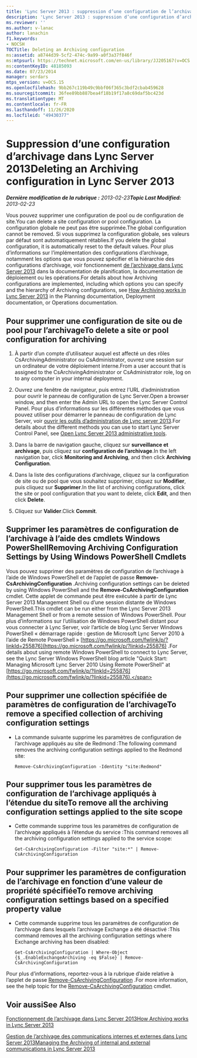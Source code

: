 ```yaml
---
title: 'Lync Server 2013 : suppression d’une configuration de l’archivage'
description: 'Lync Server 2013 : suppression d’une configuration d’archivage.'
ms.reviewer: ''
ms.author: v-lanac
author: lanachin
f1.keywords:
- NOCSH
TOCTitle: Deleting an Archiving configuration
ms:assetid: a8744d39-5cf2-474c-9a99-a0f3a37f846f
ms:mtpsurl: https://technet.microsoft.com/en-us/library/JJ205167(v=OCS.15)
ms:contentKeyID: 48185093
ms.date: 07/23/2014
manager: serdars
mtps_version: v=OCS.15
ms.openlocfilehash: 9bb267c119b49c9bbf06f365c3bdf2cbab459628
ms.sourcegitcommit: 36fee89bb887bea4f18b19f17a8c69daf5bc423d
ms.translationtype: MT
ms.contentlocale: fr-FR
ms.lasthandoff: 11/26/2020
ms.locfileid: "49430377"
---
```

# <a name="deleting-an-archiving-configuration-in-lync-server-2013"></a><span data-ttu-id="ee527-103">Suppression d’une configuration d’archivage dans Lync Server 2013</span><span class="sxs-lookup"><span data-stu-id="ee527-103">Deleting an Archiving configuration in Lync Server 2013</span></span>

<div data-xmlns="http://www.w3.org/1999/xhtml">

<div class="topic" data-xmlns="http://www.w3.org/1999/xhtml" data-msxsl="urn:schemas-microsoft-com:xslt" data-cs="https://msdn.microsoft.com/">

<div data-asp="https://msdn2.microsoft.com/asp">



</div>

<div id="mainSection">

<div id="mainBody"><span data-ttu-id="ee527-104">

<span> </span></span><span class="sxs-lookup"><span data-stu-id="ee527-104">

<span> </span></span></span>

<span data-ttu-id="ee527-105">_**Dernière modification de la rubrique :** 2013-02-23_</span><span class="sxs-lookup"><span data-stu-id="ee527-105">_**Topic Last Modified:** 2013-02-23_</span></span>

<span data-ttu-id="ee527-106">Vous pouvez supprimer une configuration de pool ou de configuration de site.</span><span class="sxs-lookup"><span data-stu-id="ee527-106">You can delete a site configuration or pool configuration.</span></span> <span data-ttu-id="ee527-107">La configuration globale ne peut pas être supprimée.</span><span class="sxs-lookup"><span data-stu-id="ee527-107">The global configuration cannot be removed.</span></span> <span data-ttu-id="ee527-108">Si vous supprimez la configuration globale, ses valeurs par défaut sont automatiquement rétablies.</span><span class="sxs-lookup"><span data-stu-id="ee527-108">If you delete the global configuration, it is automatically reset to the default values.</span></span> <span data-ttu-id="ee527-109">Pour plus d’informations sur l’implémentation des configurations d’archivage, notamment les options que vous pouvez spécifier et la hiérarchie des configurations d’archivage, voir fonctionnement [de l’archivage dans Lync Server 2013](lync-server-2013-how-archiving-works.md) dans la documentation de planification, la documentation de déploiement ou les opérations.</span><span class="sxs-lookup"><span data-stu-id="ee527-109">For details about how Archiving configurations are implemented, including which options you can specify and the hierarchy of Archiving configurations, see [How Archiving works in Lync Server 2013](lync-server-2013-how-archiving-works.md) in the Planning documentation, Deployment documentation, or Operations documentation.</span></span>

<div>

## <a name="to-delete-a-site-or-pool-configuration-for-archiving"></a><span data-ttu-id="ee527-110">Pour supprimer une configuration de site ou de pool pour l’archivage</span><span class="sxs-lookup"><span data-stu-id="ee527-110">To delete a site or pool configuration for archiving</span></span>

1.  <span data-ttu-id="ee527-111">À partir d’un compte d’utilisateur auquel est affecté un des rôles CsArchivingAdministrator ou CsAdministrator, ouvrez une session sur un ordinateur de votre déploiement interne.</span><span class="sxs-lookup"><span data-stu-id="ee527-111">From a user account that is assigned to the CsArchivingAdministrator or CsAdministrator role, log on to any computer in your internal deployment.</span></span>

2.  <span data-ttu-id="ee527-112">Ouvrez une fenêtre de navigateur, puis entrez l’URL d’administration pour ouvrir le panneau de configuration de Lync Server.</span><span class="sxs-lookup"><span data-stu-id="ee527-112">Open a browser window, and then enter the Admin URL to open the Lync Server Control Panel.</span></span> <span data-ttu-id="ee527-113">Pour plus d’informations sur les différentes méthodes que vous pouvez utiliser pour démarrer le panneau de configuration de Lync Server, voir [ouvrir les outils d’administration de Lync server 2013](lync-server-2013-open-lync-server-administrative-tools.md).</span><span class="sxs-lookup"><span data-stu-id="ee527-113">For details about the different methods you can use to start Lync Server Control Panel, see [Open Lync Server 2013 administrative tools](lync-server-2013-open-lync-server-administrative-tools.md).</span></span>

3.  <span data-ttu-id="ee527-114">Dans la barre de navigation gauche, cliquez sur **surveillance et archivage**, puis cliquez sur **configuration de l’archivage**.</span><span class="sxs-lookup"><span data-stu-id="ee527-114">In the left navigation bar, click **Monitoring and Archiving**, and then click **Archiving Configuration**.</span></span>

4.  <span data-ttu-id="ee527-115">Dans la liste des configurations d’archivage, cliquez sur la configuration de site ou de pool que vous souhaitez supprimer, cliquez sur **Modifier**, puis cliquez sur **Supprimer**.</span><span class="sxs-lookup"><span data-stu-id="ee527-115">In the list of archiving configurations, click the site or pool configuration that you want to delete, click **Edit**, and then click **Delete**.</span></span>

5.  <span data-ttu-id="ee527-116">Cliquez sur **Valider**.</span><span class="sxs-lookup"><span data-stu-id="ee527-116">Click **Commit**.</span></span>

</div>

<div>

## <a name="removing-archiving-configuration-settings-by-using-windows-powershell-cmdlets"></a><span data-ttu-id="ee527-117">Supprimer les paramètres de configuration de l’archivage à l’aide des cmdlets Windows PowerShell</span><span class="sxs-lookup"><span data-stu-id="ee527-117">Removing Archiving Configuration Settings by Using Windows PowerShell Cmdlets</span></span>

<span data-ttu-id="ee527-118">Vous pouvez supprimer des paramètres de configuration de l’archivage à l’aide de Windows PowerShell et de l’applet de passe **Remove-CsArchivingConfiguration** .</span><span class="sxs-lookup"><span data-stu-id="ee527-118">Archiving configuration settings can be deleted by using Windows PowerShell and the **Remove-CsArchivingConfiguration** cmdlet.</span></span> <span data-ttu-id="ee527-119">Cette applet de commande peut être exécutée à partir de Lync Server 2013 Management Shell ou d’une session distante de Windows PowerShell.</span><span class="sxs-lookup"><span data-stu-id="ee527-119">This cmdlet can be run either from the Lync Server 2013 Management Shell or from a remote session of Windows PowerShell.</span></span> <span data-ttu-id="ee527-120">Pour plus d’informations sur l’utilisation de Windows PowerShell distant pour vous connecter à Lync Server, voir l’article de blog Lync Server Windows PowerShell « démarrage rapide : gestion de Microsoft Lync Server 2010 à l’aide de Remote PowerShell » [https://go.microsoft.com/fwlink/p/?linkId=255876](https://go.microsoft.com/fwlink/p/?linkid=255876) .</span><span class="sxs-lookup"><span data-stu-id="ee527-120">For details about using remote Windows PowerShell to connect to Lync Server, see the Lync Server Windows PowerShell blog article "Quick Start: Managing Microsoft Lync Server 2010 Using Remote PowerShell" at [https://go.microsoft.com/fwlink/p/?linkId=255876](https://go.microsoft.com/fwlink/p/?linkid=255876).</span></span>

<div>

## <a name="to-remove-a-specified-collection-of-archiving-configuration-settings"></a><span data-ttu-id="ee527-121">Pour supprimer une collection spécifiée de paramètres de configuration de l’archivage</span><span class="sxs-lookup"><span data-stu-id="ee527-121">To remove a specified collection of archiving configuration settings</span></span>

  - <span data-ttu-id="ee527-122">La commande suivante supprime les paramètres de configuration de l’archivage appliqués au site de Redmond :</span><span class="sxs-lookup"><span data-stu-id="ee527-122">The following command removes the archiving configuration settings applied to the Redmond site:</span></span>
    
        Remove-CsArchivingConfiguration -Identity "site:Redmond"

</div>

<div>

## <a name="to-remove-all-the-archiving-configuration-settings-applied-to-the-site-scope"></a><span data-ttu-id="ee527-123">Pour supprimer tous les paramètres de configuration de l’archivage appliqués à l’étendue du site</span><span class="sxs-lookup"><span data-stu-id="ee527-123">To remove all the archiving configuration settings applied to the site scope</span></span>

  - <span data-ttu-id="ee527-124">Cette commande supprime tous les paramètres de configuration de l’archivage appliqués à l’étendue du service :</span><span class="sxs-lookup"><span data-stu-id="ee527-124">This command removes all the archiving configuration settings applied to the service scope:</span></span>
    
        Get-CsArchivingConfiguration -Filter "site:*" | Remove-CsArchivingConfiguration

</div>

<div>

## <a name="to-remove-archiving-configuration-settings-based-on-a-specified-property-value"></a><span data-ttu-id="ee527-125">Pour supprimer les paramètres de configuration de l’archivage en fonction d’une valeur de propriété spécifiée</span><span class="sxs-lookup"><span data-stu-id="ee527-125">To remove archiving configuration settings based on a specified property value</span></span>

  - <span data-ttu-id="ee527-126">Cette commande supprime tous les paramètres de configuration de l’archivage dans lesquels l’archivage Exchange a été désactivé :</span><span class="sxs-lookup"><span data-stu-id="ee527-126">This command removes all the archiving configuration settings where Exchange archiving has been disabled:</span></span>
    
        Get-CsArchivingConfiguration | Where-Object {$_.EnableExchangeArchiving -eq $False} | Remove-CsArchivingConfiguration

</div>

<span data-ttu-id="ee527-127">Pour plus d’informations, reportez-vous à la rubrique d’aide relative à l’applet de passe [Remove-CsArchivingConfiguration](https://docs.microsoft.com/powershell/module/skype/Remove-CsArchivingConfiguration) .</span><span class="sxs-lookup"><span data-stu-id="ee527-127">For more information, see the help topic for the [Remove-CsArchivingConfiguration](https://docs.microsoft.com/powershell/module/skype/Remove-CsArchivingConfiguration) cmdlet.</span></span>

</div>

<div>

## <a name="see-also"></a><span data-ttu-id="ee527-128">Voir aussi</span><span class="sxs-lookup"><span data-stu-id="ee527-128">See Also</span></span>


[<span data-ttu-id="ee527-129">Fonctionnement de l’archivage dans Lync Server 2013</span><span class="sxs-lookup"><span data-stu-id="ee527-129">How Archiving works in Lync Server 2013</span></span>](lync-server-2013-how-archiving-works.md)  


[<span data-ttu-id="ee527-130">Gestion de l’archivage des communications internes et externes dans Lync Server 2013</span><span class="sxs-lookup"><span data-stu-id="ee527-130">Managing the Archiving of internal and external communications in Lync Server 2013</span></span>](lync-server-2013-managing-the-archiving-of-internal-and-external-communications.md)  
  

<span data-ttu-id="ee527-131"></div>

</div>

<span> </span>

</div>

</div>

</span><span class="sxs-lookup"><span data-stu-id="ee527-131"></div>

</div>

<span> </span>

</div>

</div>

</span></span></div>

